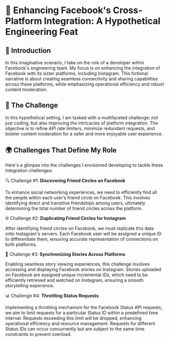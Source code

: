 # 🚀 Enhancing Facebook's Cross-Platform Integration: A Hypothetical Engineering Feat

## 🌟 Introduction
In this imaginative scenario, I take on the role of a developer within Facebook's engineering team. My focus is on enhancing the integration of Facebook with its sister platforms, including Instagram. This fictional narrative is about creating seamless connectivity and sharing capabilities across these platforms, while emphasizing operational efficiency and robust content moderation.

## 🧩 The Challenge
In this hypothetical setting, I am tasked with a multifaceted challenge: not just coding, but also improving the intricacies of platform integration. The objective is to refine API rate limiters, minimize redundant requests, and bolster content moderation for a safer and more enjoyable user experience.

## 🌍 Challenges That Define My Role
Here's a glimpse into the challenges I envisioned developing to tackle these integration challenges:

🔍 Challenge #1: **Discovering Friend Circles on Facebook**

To enhance social networking experiences, we need to efficiently find all the people within each user’s friend circle on Facebook. This involves identifying direct and transitive friendships among users, ultimately determining the total number of friend circles across the platform.

🌐 Challenge #2: **Duplicating Friend Circles for Instagram**

After identifying friend circles on Facebook, we must replicate this data onto Instagram's servers. Each Facebook user will be assigned a unique ID to differentiate them, ensuring accurate representation of connections on both platforms.

🔄 Challenge #3: **Synchronizing Stories Across Platforms**

Enabling seamless story viewing experiences, this challenge involves accessing and displaying Facebook stories on Instagram. Stories uploaded on Facebook are assigned unique incremental IDs, which need to be efficiently retrieved and watched on Instagram, ensuring a smooth storytelling experience.

📊 Challenge #4: **Throttling Status Requests**

Implementing a throttling mechanism for the Facebook Status API requests, we aim to limit requests for a particular Status ID within a predefined time interval. Requests exceeding this limit will be dropped, enhancing operational efficiency and resource management. Requests for different Status IDs can occur concurrently but are subject to the same time constraints to prevent overload.


